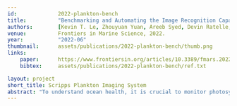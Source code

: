 ```yaml
---
id:             2022-plankton-bench
title:          "Benchmarking and Automating the Image Recognition Capability of an In Situ Plankton Imaging System"
authors:        [Kevin T. Le, Zhouyuan Yuan, Areeb Syed, Devin Ratelle, Eric C. Orenstein, Melissa L. Carter, Sarah Strang, Kasia M. Kenitz, Me, Peter, Nuno, Jules]
venue:          Frontiers in Marine Science, 2022.
year:           "2022-06"
thumbnail:      assets/publications/2022-plankton-bench/thumb.png
links:
    paper:      https://www.frontiersin.org/articles/10.3389/fmars.2022.869088/full
    bibtex:     assets/publications/2022-plankton-bench/ref.txt

layout: project
short_title: Scripps Plankton Imaging System
abstract: "To understand ocean health, it is crucial to monitor photosynthetic marine plankton – the microorganisms that form the base of the marine food web and are responsible for the uptake of atmospheric carbon. With the recent development of in situ microscopes that can acquire vast numbers of images of these organisms, the use of deep learning methods to taxonomically identify them has come to the forefront. Given this, two questions arise: 1) How well do deep learning methods such as Convolutional Neural Networks (CNNs) identify these marine organisms using data from in situ microscopes? 2) How well do CNN-derived estimates of abundance agree with established net and bottle-based sampling? Here, using images collected by the in situ Scripps Plankton Camera (SPC) system, we trained a CNN to recognize 9 species of phytoplankton, some of which are associated with Harmful Algal Blooms (HABs). The CNNs evaluated on 26 independent natural samples collected at Scripps Pier achieved an averaged accuracy of 92%, with 7 of 10 target categories above 85%. To compare abundance estimates, we fit a linear model between the number of organisms of each species counted in a known volume in the lab, with the number of organisms collected by the in situ microscope sampling at the same time. The linear fit between lab and in situ counts of several of the most abundant key HAB species suggests that, in the case of dinoflagellates, there is good correspondence between the two methods. As one advantage of our method, given the excellent correlation between lab counts and in situ microscope counts for key species, the methodology proposed here provides a way to estimate an equivalent volume in which the employed microscope can identify in-focus organisms and obtain statistically robust estimates of abundance."
---
```

